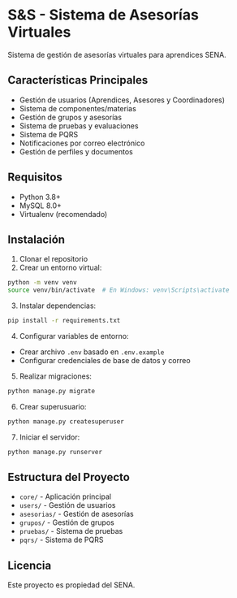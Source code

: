 # S&S - Sistema de Asesorías Virtuales

Sistema de gestión de asesorías virtuales para aprendices SENA.

## Características Principales

- Gestión de usuarios (Aprendices, Asesores y Coordinadores)
- Sistema de componentes/materias
- Gestión de grupos y asesorías
- Sistema de pruebas y evaluaciones
- Sistema de PQRS
- Notificaciones por correo electrónico
- Gestión de perfiles y documentos

## Requisitos

- Python 3.8+
- MySQL 8.0+
- Virtualenv (recomendado)

## Instalación

1. Clonar el repositorio
2. Crear un entorno virtual:
```bash
python -m venv venv
source venv/bin/activate  # En Windows: venv\Scripts\activate
```

3. Instalar dependencias:
```bash
pip install -r requirements.txt
```

4. Configurar variables de entorno:
- Crear archivo `.env` basado en `.env.example`
- Configurar credenciales de base de datos y correo

5. Realizar migraciones:
```bash
python manage.py migrate
```

6. Crear superusuario:
```bash
python manage.py createsuperuser
```

7. Iniciar el servidor:
```bash
python manage.py runserver
```

## Estructura del Proyecto

- `core/` - Aplicación principal
- `users/` - Gestión de usuarios
- `asesorias/` - Gestión de asesorías
- `grupos/` - Gestión de grupos
- `pruebas/` - Sistema de pruebas
- `pqrs/` - Sistema de PQRS

## Licencia

Este proyecto es propiedad del SENA. 
